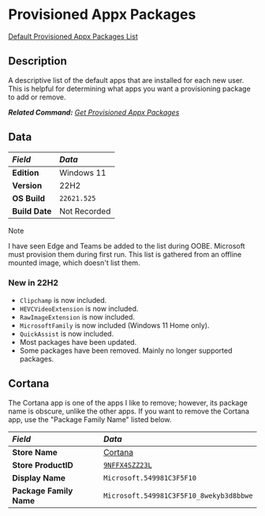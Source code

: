 # Provisioned Appx Packages

[Default Provisioned Appx Packages List](ProvisionedAppxPackages.txt)

## Description

A descriptive list of the default apps that are installed for each new user.
This is helpful for determining what apps you want a provisioning package to add or remove.

***Related Command:** [Get Provisioned Appx Packages](../dism.md#get-appxprovisionedpackage)*

## Data

| *Field*        | *Data*       |
|:---------------|:-------------|
| **Edition**    | Windows 11   |
| **Version**    | 22H2         |
| **OS Build**   | `22621.525`  |
| **Build Date** | Not Recorded |

> [!NOTE]  
> I have seen Edge and Teams be added to the list during OOBE.
> Microsoft must provision them during first run.
> This list is gathered from an offline mounted image, which doesn't list them.

### New in 22H2

* `Clipchamp` is now included.
* `HEVCVideoExtension` is now included.
* `RawImageExtension` is now included.
* `MicrosoftFamily` is now included (Windows 11 Home only).
* `QuickAssist` is now included.
* Most packages have been updated.
* Some packages have been removed. Mainly no longer supported packages.

## Cortana

The Cortana app is one of the apps I like to remove; however, its package name is obscure, unlike the other apps.
If you want to remove the Cortana app, use the "Package Family Name" listed below.

| *Field*                 | *Data*                                                                                                         |
|:------------------------|:---------------------------------------------------------------------------------------------------------------|
| **Store Name**          | [Cortana](https://www.microsoft.com/store/productId/9NFFX4SZZ23L)                                              |
| **Store ProductID**     | [`9NFFX4SZZ23L`](https://bspmts.mp.microsoft.com/v1/public/catalog/retail/products/9NFFX4SZZ23L/applockerdata) |
| **Display Name**        | `Microsoft.549981C3F5F10`                                                                                      |
| **Package Family Name** | `Microsoft.549981C3F5F10_8wekyb3d8bbwe`                                                                        |